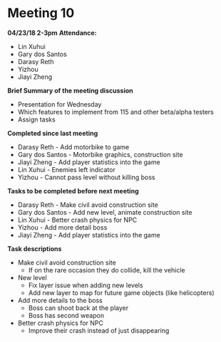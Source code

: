 # Meeting 10
 **04/23/18 2-3pm**
 **Attendance:**
 * Lin Xuhui
 * Gary dos Santos
 * Darasy Reth
 * Yizhou
 * Jiayi Zheng

 **Brief Summary of the meeting discussion**
  * Presentation for Wednesday
  * Which features to implement from 115 and other beta/alpha testers
  * Assign tasks

 **Completed since last meeting**
 * Darasy Reth - Add motorbike to game
 * Gary dos Santos - Motorbike graphics, construction site
 * Jiayi Zheng - Add player statistics into the game
 * Lin Xuhui - Enemies left indicator
 * Yizhou - Cannot pass level without killing boss

 **Tasks to be completed before next meeting**
 * Darasy Reth - Make civil avoid construction site
 * Gary dos Santos - Add new level, animate construction site
 * Lin Xuhui - Better crash physics for NPC
 * Yizhou - Add more detail boss
 * Jiayi Zheng - Add player statistics into the game

 **Task descriptions**
  * Make civil avoid construction site
    * If on the rare occasion they do collide, kill the vehicle
  * New level
    * Fix layer issue when adding new levels
    * Add new layer to map for future game objects (like helicopters)
  * Add more details to the boss
    * Boss can shoot back at the player
    * Boss has second weapon
  * Better crash physics for NPC
    * Improve their crash instead of just disappearing

